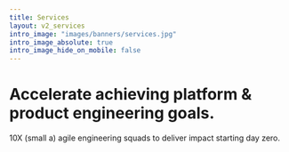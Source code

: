 ```yaml
---
title: Services
layout: v2_services
intro_image: "images/banners/services.jpg"
intro_image_absolute: true
intro_image_hide_on_mobile: false
---
```


# Accelerate achieving platform & product engineering goals.

10X (small a) agile engineering squads to deliver impact starting day zero.
